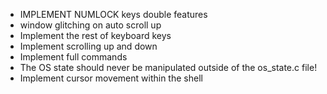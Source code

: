 - IMPLEMENT NUMLOCK keys double features
- window glitching on auto scroll up
- Implement the rest of keyboard keys
- Implement scrolling up and down
- Implement full commands
- The OS state should never be manipulated outside of the os_state.c file!
- Implement cursor movement within the shell